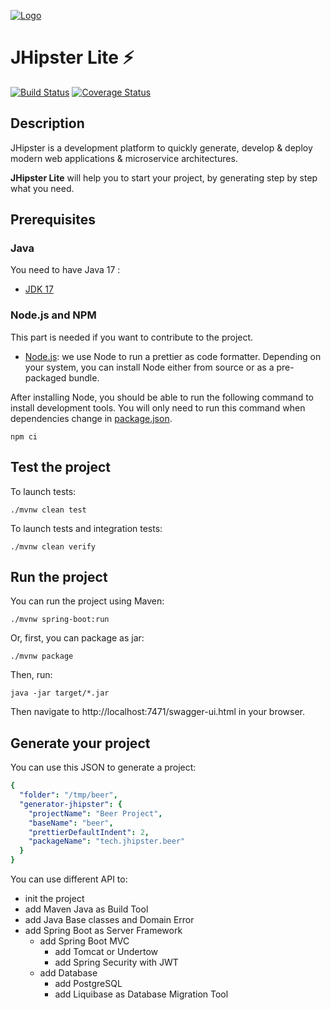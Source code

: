 [![Logo][jhipster-image]][jhipster-url]

# JHipster Lite ⚡

[![Build Status][github-actions-jhlite-image]][github-actions-url]
[![Coverage Status][codecov-image]][codecov-url]

## Description

JHipster is a development platform to quickly generate, develop & deploy modern web applications & microservice architectures.

**JHipster Lite** will help you to start your project, by generating step by step what you need.

## Prerequisites

### Java

You need to have Java 17 :

- [JDK 17](https://openjdk.java.net/projects/jdk/17/)

### Node.js and NPM

This part is needed if you want to contribute to the project.

- [Node.js](https://nodejs.org/): we use Node to run a prettier as code formatter.
  Depending on your system, you can install Node either from source or as a pre-packaged bundle.

After installing Node, you should be able to run the following command to install development tools.
You will only need to run this command when dependencies change in [package.json](package.json).

```
npm ci
```

## Test the project

To launch tests:

```
./mvnw clean test
```

To launch tests and integration tests:

```
./mvnw clean verify
```

## Run the project

You can run the project using Maven:

```
./mvnw spring-boot:run
```

Or, first, you can package as jar:

```
./mvnw package
```

Then, run:

```
java -jar target/*.jar
```

Then navigate to http://localhost:7471/swagger-ui.html in your browser.

## Generate your project

You can use this JSON to generate a project:

<!-- prettier-ignore-start -->
```yaml
{
  "folder": "/tmp/beer",
  "generator-jhipster": {
    "projectName": "Beer Project",
    "baseName": "beer",
    "prettierDefaultIndent": 2,
    "packageName": "tech.jhipster.beer"
  }
}
```
<!-- prettier-ignore-end -->

You can use different API to:

- init the project
- add Maven Java as Build Tool
- add Java Base classes and Domain Error
- add Spring Boot as Server Framework
  - add Spring Boot MVC
    - add Tomcat or Undertow
    - add Spring Security with JWT
  - add Database
    - add PostgreSQL
    - add Liquibase as Database Migration Tool

[github-actions-jhlite-image]: https://github.com/pascalgrimaud/jhipster-lite/workflows/build/badge.svg
[github-actions-url]: https://github.com/pascalgrimaud/jhipster-lite/actions
[codecov-image]: https://codecov.io/gh/pascalgrimaud/jhipster-lite/branch/main/graph/badge.svg?token=TGYTFIF15C
[codecov-url]: https://codecov.io/gh/pascalgrimaud/jhipster-lite
[jhipster-image]: https://raw.githubusercontent.com/jhipster/jhipster-artwork/main/logos/JHipster%20RGB-small100x25px.png
[jhipster-url]: https://www.jhipster.tech/

<!-- jhipster-needle-readme -->
